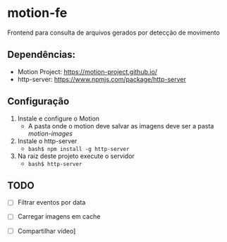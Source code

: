 # motion-fe

Frontend para consulta de arquivos gerados por detecção de movimento 

## Dependências:

* Motion Project: https://motion-project.github.io/
* http-server: https://www.npmjs.com/package/http-server

## Configuração

1. Instale e configure o Motion
   - A pasta onde o motion deve salvar as imagens deve ser a pasta *motion-images* 
2. Instale o http-server
   - ``` bash$ npm install -g http-server ```
3. Na raiz deste projeto execute o servidor
   - ``` bash$ http-server ```

## TODO
- [ ] Filtrar eventos por data
- [ ] Carregar imagens em cache
- [ ] Compartilhar vídeo]


